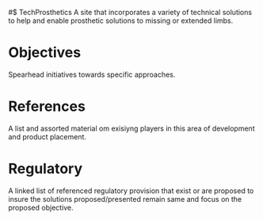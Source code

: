 #$ TechProsthetics
A site that incorporates a variety of technical solutions to help and enable prosthetic solutions to missing or extended limbs.

# Objectives
Spearhead initiatives towards specific approaches.

# References
A list and assorted material om exisiyng players in this area of development and product placement.

# Regulatory
A linked list of referenced regulatory provision that exist or are proposed to insure the solutions proposed/presented remain same and focus on the proposed objective.



